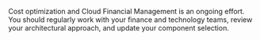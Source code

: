 Cost optimization and Cloud Financial Management is an ongoing effort. You should regularly work with your finance and technology teams, review your architectural approach, and update your component selection.
